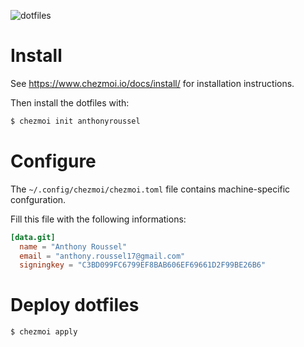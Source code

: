 ![dotfiles](https://socialify.git.ci/anthonyroussel/dotfiles/image?description=1&forks=1&issues=1&language=1&name=1&owner=1&pulls=1&stargazers=1&theme=Dark)

# Install

See https://www.chezmoi.io/docs/install/ for installation instructions.

Then install the dotfiles with:

```bash
$ chezmoi init anthonyroussel
```

# Configure

The `~/.config/chezmoi/chezmoi.toml` file contains machine-specific confguration.

Fill this file with the following informations:

```toml
[data.git]
  name = "Anthony Roussel"
  email = "anthony.roussel17@gmail.com"
  signingkey = "C3BD099FC6799EF8BAB606EF69661D2F99BE26B6"
```

# Deploy dotfiles

```bash
$ chezmoi apply
```
